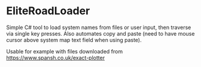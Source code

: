 # EliteRoadLoader
Simple C# tool to load system names from files or user input, then traverse via single key presses. Also automates copy and paste (need to have mouse cursor above system map text field when using paste).

Usable for example with files downloaded from https://www.spansh.co.uk/exact-plotter
